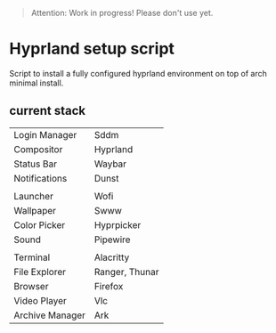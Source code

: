 
> Attention: Work in progress! Please don't use yet.

# Hyprland setup script

Script to install a fully configured hyprland environment on top of arch minimal install.

## current stack
| | |
| ------------- | --- |
| Login Manager | Sddm
| Compositor    | Hyprland
| Status Bar    | Waybar
| Notifications | Dunst
| | |
| Launcher     | Wofi
| Wallpaper    | Swww
| Color Picker | Hyprpicker
| Sound        | Pipewire
| | |
| Terminal        | Alacritty
| File Explorer   | Ranger, Thunar
| Browser         | Firefox
| Video Player    | Vlc
| Archive Manager | Ark
